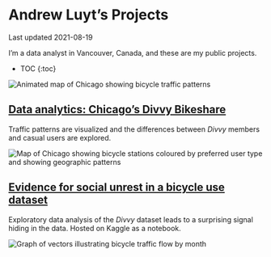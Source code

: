 Andrew Luyt’s Projects
================
Last updated 2021-08-19

I’m a data analyst in Vancouver, Canada, and these are my public
projects.

-   TOC {:toc}

![Animated map of Chicago showing bicycle traffic
patterns](https://andrewluyt.github.io/divvy-bikeshare/analysis-report_files/figure-gfm/all%20traffic%20flow%20mapped%20fine%20detail%20zoomed-1.gif)

## [Data analytics: Chicago’s Divvy Bikeshare](https://andrewluyt.github.io/divvy-bikeshare/)

Traffic patterns are visualized and the differences between *Divvy*
members and casual users are explored.

![Map of Chicago showing bicycle stations coloured by preferred user
type and showing geographic
patterns](https://andrewluyt.github.io/divvy-bikeshare/analysis-report_files/figure-gfm/member%20vs%20casual%20usage%20map%20over%2070-1.png)

## [Evidence for social unrest in a bicycle use dataset](https://www.kaggle.com/andyinverted/evidence-for-social-unrest-in-bicycle-usage-data)

Exploratory data analysis of the *Divvy* dataset leads to a surprising
signal hiding in the data. Hosted on Kaggle as a notebook.

![Graph of vectors illustrating bicycle traffic flow by
month](./img/unrest.png)
